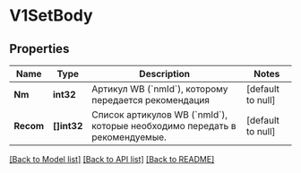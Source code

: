 # V1SetBody

## Properties
Name | Type | Description | Notes
------------ | ------------- | ------------- | -------------
**Nm** | **int32** | Артикул WB (&#x60;nmId&#x60;), которому передается рекомендация | [default to null]
**Recom** | **[]int32** | Список артикулов WB (&#x60;nmId&#x60;), которые необходимо передать в рекомендуемые. | [default to null]

[[Back to Model list]](../README.md#documentation-for-models) [[Back to API list]](../README.md#documentation-for-api-endpoints) [[Back to README]](../README.md)

